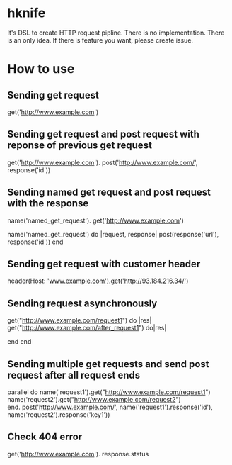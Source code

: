# hknife

It's DSL to create HTTP request pipline.
There is no implementation. There is an only idea.
If there is feature you want, please create issue.

# How to use

## Sending get request

get('http://www.example.com')

## Sending get request and post request with reponse of previous get request

get('http://www.example.com').
  post('http://www.example.com/', response('id'))

## Sending named get request and post request with the response

name('named_get_request').
  get('http://www.example.com')

name('named_get_request') do |request, response|
  post(response('url'), response('id'))
end

## Sending get request with customer header

header(Host: 'www.example.com').get('http://93.184.216.34/')

## Sending request asynchronously

get("http://www.example.com/request1") do |res|
  get("http://www.example.com/after_request1") do|res|
    
  end
end

## Sending multiple get requests and send post request after all request ends

parallel do
  name('request1').get("http://www.example.com/request1")
  name('request2').get("http://www.example.com/request2")  
end.
  post('http://www.example.com/', 
    name('request1').response('id'), 
    name('request2').response('key1'))


## Check 404 error

get('http://www.example.com').
  response.status